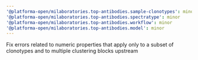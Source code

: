 ```yaml
---
'@platforma-open/milaboratories.top-antibodies.sample-clonotypes': minor
'@platforma-open/milaboratories.top-antibodies.spectratype': minor
'@platforma-open/milaboratories.top-antibodies.workflow': minor
'@platforma-open/milaboratories.top-antibodies.model': minor
---
```


Fix errors related to numeric properties that apply only to a subset of clonotypes and to multiple clustering blocks upstream

